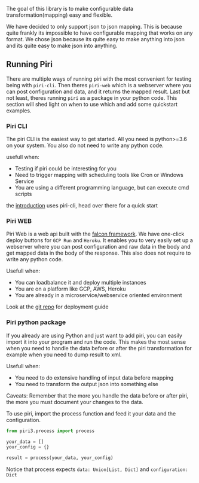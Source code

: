 The goal of this library is to make configurable data transformation(mapping) easy and flexible.

We have decided to only support json to json mapping. This is because quite frankly its impossible to have configurable mapping that works on any format. We chose json because its quite easy to make anything into json and its quite easy to make json into anything.


## Running Piri

There are multiple ways of running piri with the most convenient for testing being with `piri-cli`. Then theres `piri-web` which is a webserver where you can post configuration and data, and it returns the mapped result. Last but not least, theres running `piri` as a package in your python code. This section will shed light on when to use which and add some quickstart examples.

### Piri CLI

The piri CLI is the easiest way to get started. All you need is python>=3.6 on your system. You also do not need to write any python code.

usefull when:

* Testing if piri could be interesting for you
* Need to trigger mapping with scheduling tools like Cron or Windows Service
* You are using a different programming language, but can execute cmd scripts

the [introduction](../introduction) uses piri-cli, head over there for a quick start

### Piri WEB

Piri Web is a web api built with the [falcon framework](https://falconframework.org/). We have one-click deploy buttons for `GCP Run` and `Heroku`. It enables you to very easily set up a webserver where you can post configuration and raw data in the body and get mapped data in the body of the response. This also does not require to write any python code.

Usefull when:

* You can loadbalance it and deploy multiple instances
* You are on a platform like GCP, AWS, Heroku
* You are already in a microservice/webservice oriented environment

Look at the [git repo](https://github.com/greenbird/piri-web) for deployment guide

### Piri python package

If you already are using Python and just want to add piri, you can easily import it into your program and run the code. This makes the most sense when you need to handle the data before or after the piri transformation for example when you need to dump result to xml.

Usefull when:

* You need to do extensive handling of input data before mapping
* You need to transform the output json into something else

Caveats:
Remember that the more you handle the data before or after piri, the more you must document your changes to the data.

To use piri, import the process function and feed it your data and the configuration.

```python
from piri3.process import process

your_data = []
your_config = {}

result = process(your_data, your_config)
```

Notice that process expects `data: Union[List, Dict]` and `configuration: Dict`

